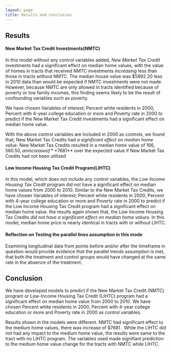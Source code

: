 ```yaml
---
layout: page
title: Results and Conclusion
---
```


## Results

#### New Market Tax Credit Investments(NMTC)

In this model without any control variables added, *New Market Tax Credit* investments had a significant effect on median home values, with the value of homes in tracts that received NMTC investments *increasing* less than those in tracts without NMTC. The median house value was $5892.20 less in 2010 data than would be expected if NMTC investments were not made. However, because NMTC are only allowed in tracts identified because of poverty or low family incomes, this finding seems likely to be the result of confounding variables such as poverty.

We have chosen Variables of interest; Percent white residents in 2000, Percent with 4-year college education or more and Poverty rate in 2000  to predict if the New Market Tax Credit investments had a significant effect on median home value. 

With the above control variables are included in 2000 as controls, we found that;  New Market Tax Credits had *a significant effect on median home value*. New Market Tax Credits resulted in a median home value of $166,560.50, an increase of **$7681** over the expected value if New Market Tax Credits had not been utilized

#### Low Income Housing Tax Credit Program(LIHTC)

In this model, which does not include any control variables, the *Low Income Housing Tax Credit* program did *not* have a significant effect on median home values from 2000 to 2010. Similar to the New Market Tax Credits, we have chosen Variables of interest; Percent white residents in 2000, Percent with 4-year college education or more and Poverty rate in 2000 to predict if the Low Income Housing Tax Credit program had a significant effect on median home value. the results again shown that, the Low Income Housing Tax Credits *did not have a significant effect on median home values.* In this model, median home price is nearly identical in tracts with or without LIHTC.

#### Reflection on Testing the parallel lines assumption in this mode

Examining longitudinal data from points before and/or after the timeframe in question would provide evidence that the parallel trends assumption is met, that both the treatment and control groups would have changed at the same rate in the absence of the treatment.

## Conclusion

We have developed models to  predict if the New Market Tax Credit (NMTC) program or Low-Income Housing Tax Credit (LIHTC) program had a significant effect on median home value from 2000 to 2010. We have chosen Percent white residents in 2000, Percent with 4-year college education or more  and Poverty rate in 2000 as  control variables. 

Results shown in the models were different. NMTC had significant effect to the medium home values, there was increase of $7681 . While the LIHTC did not had any impact to the medium home value, the results were same to the tract with no LIHTC program. The variables used made signifiant prediction to the medium home value change for the tracts with NMTC  while LIHTC.
